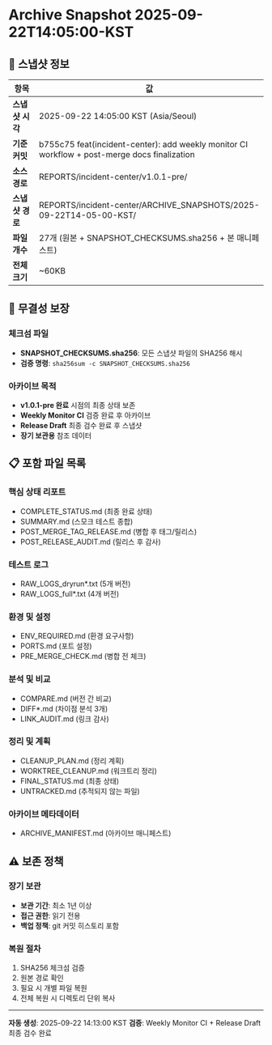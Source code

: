# Archive Snapshot 2025-09-22T14:05:00-KST

## 📸 스냅샷 정보

| 항목 | 값 |
|------|-----|
| **스냅샷 시각** | 2025-09-22 14:05:00 KST (Asia/Seoul) |
| **기준 커밋** | b755c75 feat(incident-center): add weekly monitor CI workflow + post-merge docs finalization |
| **소스 경로** | REPORTS/incident-center/v1.0.1-pre/ |
| **스냅샷 경로** | REPORTS/incident-center/ARCHIVE_SNAPSHOTS/2025-09-22T14-05-00-KST/ |
| **파일 개수** | 27개 (원본 + SNAPSHOT_CHECKSUMS.sha256 + 본 매니페스트) |
| **전체 크기** | ~60KB |

## 🔐 무결성 보장

### 체크섬 파일
- **SNAPSHOT_CHECKSUMS.sha256**: 모든 스냅샷 파일의 SHA256 해시
- **검증 명령**: `sha256sum -c SNAPSHOT_CHECKSUMS.sha256`

### 아카이브 목적
- **v1.0.1-pre 완료** 시점의 최종 상태 보존
- **Weekly Monitor CI** 검증 완료 후 아카이브
- **Release Draft** 최종 검수 완료 후 스냅샷
- **장기 보관용** 참조 데이터

## 📋 포함 파일 목록

### 핵심 상태 리포트
- COMPLETE_STATUS.md (최종 완료 상태)
- SUMMARY.md (스모크 테스트 종합)
- POST_MERGE_TAG_RELEASE.md (병합 후 태그/릴리스)
- POST_RELEASE_AUDIT.md (릴리스 후 감사)

### 테스트 로그
- RAW_LOGS_dryrun*.txt (5개 버전)
- RAW_LOGS_full*.txt (4개 버전)

### 환경 및 설정
- ENV_REQUIRED.md (환경 요구사항)
- PORTS.md (포트 설정)
- PRE_MERGE_CHECK.md (병합 전 체크)

### 분석 및 비교
- COMPARE.md (버전 간 비교)
- DIFF*.md (차이점 분석 3개)
- LINK_AUDIT.md (링크 감사)

### 정리 및 계획
- CLEANUP_PLAN.md (정리 계획)
- WORKTREE_CLEANUP.md (워크트리 정리)
- FINAL_STATUS.md (최종 상태)
- UNTRACKED.md (추적되지 않는 파일)

### 아카이브 메타데이터
- ARCHIVE_MANIFEST.md (아카이브 매니페스트)

## ⚠️ 보존 정책

### 장기 보관
- **보관 기간**: 최소 1년 이상
- **접근 권한**: 읽기 전용
- **백업 정책**: git 커밋 히스토리 포함

### 복원 절차
1. SHA256 체크섬 검증
2. 원본 경로 확인
3. 필요 시 개별 파일 복원
4. 전체 복원 시 디렉토리 단위 복사

---

**자동 생성**: 2025-09-22 14:13:00 KST
**검증**: Weekly Monitor CI + Release Draft 최종 검수 완료